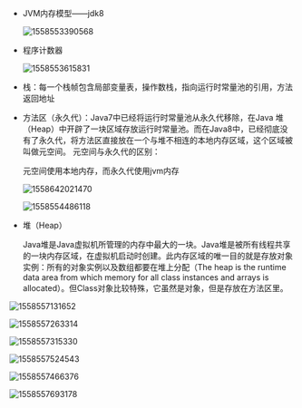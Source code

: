 - JVM内存模型——jdk8

  ![1558553390568](http://weiguo-1303915920.cos.ap-nanjing.myqcloud.com/684f5218be16b8a734cb908a401cefc4.png)

- 程序计数器

  ![1558553615831](http://weiguo-1303915920.cos.ap-nanjing.myqcloud.com/2516bad419935117481e223cec5ef37f.png)

- 栈：每一个栈帧包含局部变量表，操作数栈，指向运行时常量池的引用，方法返回地址

- 方法区（永久代）：Java7中已经将运行时常量池从永久代移除，在Java 堆（Heap）中开辟了一块区域存放运行时常量池。而在Java8中，已经彻底没有了永久代，将方法区直接放在一个与堆不相连的本地内存区域，这个区域被叫做元空间。 元空间与永久代的区别：

  元空间使用本地内存，而永久代使用jvm内存

  ![1558642021470](http://weiguo-1303915920.cos.ap-nanjing.myqcloud.com/4828f6e977e185283f0efdae8d7f2af2.png)

  

  ![1558554486118](http://weiguo-1303915920.cos.ap-nanjing.myqcloud.com/03935c7fa445b6bd7f3ca3c7b0f83233.png)

- 堆（Heap）

  Java堆是Java虚拟机所管理的内存中最大的一块。Java堆是被所有线程共享的一块内存区域，在虚拟机启动时创建。此内存区域的唯一目的就是存放对象实例：所有的对象实例以及数组都要在堆上分配（The heap is the runtime data area from which memory for all class instances and arrays is allocated）。但Class对象比较特殊，它虽然是对象，但是存放在方法区里。

![1558557131652](http://weiguo-1303915920.cos.ap-nanjing.myqcloud.com/a41fdebd9237efa9ec4acf79601ee6f5.png)

![1558557263314](http://weiguo-1303915920.cos.ap-nanjing.myqcloud.com/2bb702825d4eb68d57352bf27437e678.png)

![1558557315330](http://weiguo-1303915920.cos.ap-nanjing.myqcloud.com/29e6564155e978147fefc0ee3f85c894.png)

![1558557524543](http://weiguo-1303915920.cos.ap-nanjing.myqcloud.com/d4a4ac41df24b17c53ce6f162959ef96.png)

![1558557466376](http://weiguo-1303915920.cos.ap-nanjing.myqcloud.com/48eeb9e301bfcc603e66d9a299f25f57.png)

![1558557693178](http://weiguo-1303915920.cos.ap-nanjing.myqcloud.com/d70ae2acec1c79cf1f8dcb61bd208933.png)

